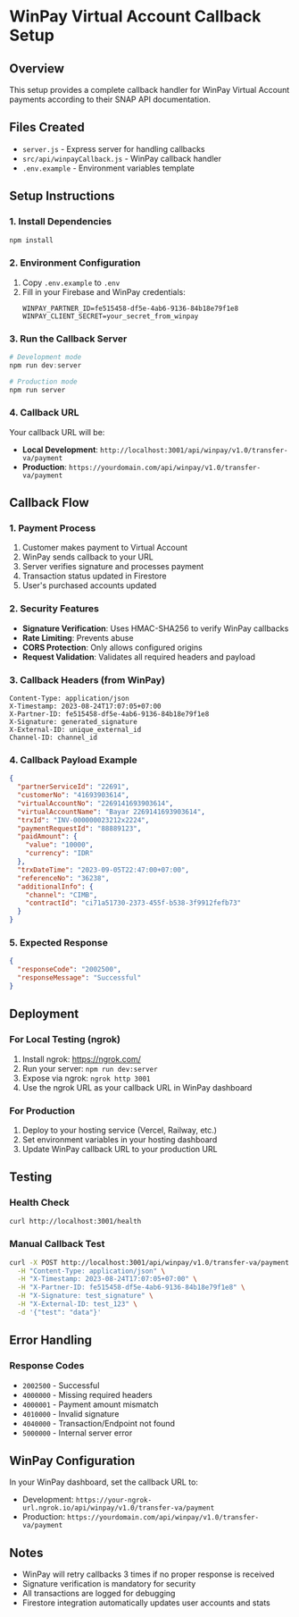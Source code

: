 # WinPay Virtual Account Callback Setup

## Overview

This setup provides a complete callback handler for WinPay Virtual Account payments according to their SNAP API documentation.

## Files Created

- `server.js` - Express server for handling callbacks
- `src/api/winpayCallback.js` - WinPay callback handler
- `.env.example` - Environment variables template

## Setup Instructions

### 1. Install Dependencies

```powershell
npm install
```

### 2. Environment Configuration

1. Copy `.env.example` to `.env`
2. Fill in your Firebase and WinPay credentials:
   ```
   WINPAY_PARTNER_ID=fe515458-df5e-4ab6-9136-84b18e79f1e8
   WINPAY_CLIENT_SECRET=your_secret_from_winpay
   ```

### 3. Run the Callback Server

```powershell
# Development mode
npm run dev:server

# Production mode
npm run server
```

### 4. Callback URL

Your callback URL will be:

- **Local Development**: `http://localhost:3001/api/winpay/v1.0/transfer-va/payment`
- **Production**: `https://yourdomain.com/api/winpay/v1.0/transfer-va/payment`

## Callback Flow

### 1. Payment Process

1. Customer makes payment to Virtual Account
2. WinPay sends callback to your URL
3. Server verifies signature and processes payment
4. Transaction status updated in Firestore
5. User's purchased accounts updated

### 2. Security Features

- **Signature Verification**: Uses HMAC-SHA256 to verify WinPay callbacks
- **Rate Limiting**: Prevents abuse
- **CORS Protection**: Only allows configured origins
- **Request Validation**: Validates all required headers and payload

### 3. Callback Headers (from WinPay)

```
Content-Type: application/json
X-Timestamp: 2023-08-24T17:07:05+07:00
X-Partner-ID: fe515458-df5e-4ab6-9136-84b18e79f1e8
X-Signature: generated_signature
X-External-ID: unique_external_id
Channel-ID: channel_id
```

### 4. Callback Payload Example

```json
{
  "partnerServiceId": "22691",
  "customerNo": "41693903614",
  "virtualAccountNo": "2269141693903614",
  "virtualAccountName": "Bayar 2269141693903614",
  "trxId": "INV-000000023212x2224",
  "paymentRequestId": "88889123",
  "paidAmount": {
    "value": "10000",
    "currency": "IDR"
  },
  "trxDateTime": "2023-09-05T22:47:00+07:00",
  "referenceNo": "36238",
  "additionalInfo": {
    "channel": "CIMB",
    "contractId": "ci71a51730-2373-455f-b538-3f9912fefb73"
  }
}
```

### 5. Expected Response

```json
{
  "responseCode": "2002500",
  "responseMessage": "Successful"
}
```

## Deployment

### For Local Testing (ngrok)

1. Install ngrok: https://ngrok.com/
2. Run your server: `npm run dev:server`
3. Expose via ngrok: `ngrok http 3001`
4. Use the ngrok URL as your callback URL in WinPay dashboard

### For Production

1. Deploy to your hosting service (Vercel, Railway, etc.)
2. Set environment variables in your hosting dashboard
3. Update WinPay callback URL to your production URL

## Testing

### Health Check

```bash
curl http://localhost:3001/health
```

### Manual Callback Test

```bash
curl -X POST http://localhost:3001/api/winpay/v1.0/transfer-va/payment \
  -H "Content-Type: application/json" \
  -H "X-Timestamp: 2023-08-24T17:07:05+07:00" \
  -H "X-Partner-ID: fe515458-df5e-4ab6-9136-84b18e79f1e8" \
  -H "X-Signature: test_signature" \
  -H "X-External-ID: test_123" \
  -d '{"test": "data"}'
```

## Error Handling

### Response Codes

- `2002500` - Successful
- `4000000` - Missing required headers
- `4000001` - Payment amount mismatch
- `4010000` - Invalid signature
- `4040000` - Transaction/Endpoint not found
- `5000000` - Internal server error

## WinPay Configuration

In your WinPay dashboard, set the callback URL to:

- Development: `https://your-ngrok-url.ngrok.io/api/winpay/v1.0/transfer-va/payment`
- Production: `https://yourdomain.com/api/winpay/v1.0/transfer-va/payment`

## Notes

- WinPay will retry callbacks 3 times if no proper response is received
- Signature verification is mandatory for security
- All transactions are logged for debugging
- Firestore integration automatically updates user accounts and stats
